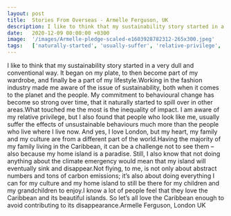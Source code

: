 ```yaml
---
layout: post
title:  Stories From Overseas - Armelle Ferguson, UK
description: I like to think that my sustainability story started in a very dull and conventional way. It began on my plate, to then become part of my wardrobe, an...
date:   2020-12-09 00:00:00 +0300
image:  '/images/Armelle-pledge-scaled-e1603928782312-265x300.jpeg'
tags:   ['naturally-started', 'usually-suffer', 'relative-privilege', 'london-uk', 'eventually-sink', 'conventional-way', 'carbon-emissions', 'behavioural-change']
---
```

I like to think that my sustainability story started in a very dull and conventional way. It began on my plate, to then become part of my wardrobe, and finally be a part of my lifestyle.Working in the fashion industry made me aware of the issue of sustainability, both when it comes to the planet and the people. My commitment to behavioural change has become so strong over time, that it naturally started to spill over in other areas.What touched me the most is the inequality of impact. I am aware of my relative privilege, but I also found that people who look like me, usually suffer the effects of unsustainable behaviours much more than the people who live where I live now. And yes, I love London, but my heart, my family and my culture are from a different part of the world.Having the majority of my family living in the Caribbean, it can be a challenge not to see them – also because my home island is a paradise. Still, I also know that not doing anything about the climate emergency would mean that my island will eventually sink and disappear.Not flying, to me, is not only about abstract numbers and tons of carbon emissions; it’s also about doing everything I can for my culture and my home island to still be there for my children and my grandchildren to enjoy.I know a lot of people feel that they love the Caribbean and its beautiful islands. So let’s all love the Caribbean enough to avoid contributing to its disappearance.Armelle Ferguson, London UK

